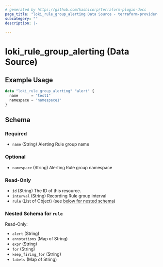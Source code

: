 ```yaml
---
# generated by https://github.com/hashicorp/terraform-plugin-docs
page_title: "loki_rule_group_alerting Data Source - terraform-provider-loki"
subcategory: ""
description: |-
  
---
```


# loki_rule_group_alerting (Data Source)



## Example Usage

```terraform
data "loki_rule_group_alerting" "alert" {
  name      = "test1"
  namespace = "namespace1"
}
```

<!-- schema generated by tfplugindocs -->
## Schema

### Required

- `name` (String) Alerting Rule group name

### Optional

- `namespace` (String) Alerting Rule group namespace

### Read-Only

- `id` (String) The ID of this resource.
- `interval` (String) Recording Rule group interval
- `rule` (List of Object) (see [below for nested schema](#nestedatt--rule))

<a id="nestedatt--rule"></a>
### Nested Schema for `rule`

Read-Only:

- `alert` (String)
- `annotations` (Map of String)
- `expr` (String)
- `for` (String)
- `keep_firing_for` (String)
- `labels` (Map of String)


